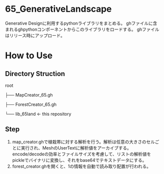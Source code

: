 # 65_GenerativeLandscape
Generative Designに利用するpythonライブラリをまとめる。
ghファイルに含まれるghpythonコンポーネントからこのライブラリをロードする。
ghファイルはリリース時にアップロード。

# How to Use
## Directory Struction
root

├── MapCreator_65.gh

├── ForestCreator_65.gh

└── lib_65land  <- this repository

## Step
1. map_creator.ghで植栽帯に対する解析を行う。解析は任意の大きさのセルごとに実行され、MeshのUserTextに解析値をアーカイブする。encode/decodeの効率とファイルサイズを考慮して、リストの解析値をpickleでバイナリに変換し、それをbase64でテキストデータにする。
2. forest_creator.ghを開くと、1の情報を自動で読み取り配置が行われる。
